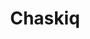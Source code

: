 ---
git: https://github.com/chaskiq/chaskiq
logohandle: chaskiqio
sort: chaskiq
title: Chaskiq
website: https://www.chaskiq.io/
---